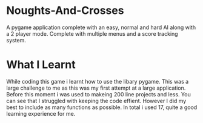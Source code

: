 # Noughts-And-Crosses
A pygame application complete with an easy, normal and hard AI along with a 2 player mode. Complete with multiple menus and a score tracking system.
# What I Learnt
While coding this game i learnt how to use the libary pygame. This was a large challenge to me as this was my first attempt at a large application. Before this moment i was used to makeing 200 line projects and less. You can see that I struggled with keeping the code effient. However I did my best to include as many functions as possible. In total i used 17, quite a good learning experience for me.
